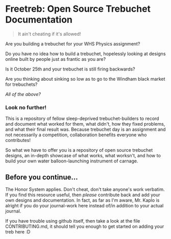 # Freetreb: Open Source Trebuchet Documentation

> It ain't cheating if it's allowed!

Are you building a trebuchet for your WHS Physics assignment? 

Do you have no idea how to build a trebuchet, hopelessly looking at designs online built by people just as frantic as you are? 

Is it October 25th and your trebuchet is still firing backwards? 

Are you thinking about sinking so low as to go to the Windham black market for trebuchets? 

*All of the above?*


### Look no further! 

This is a repository of fellow sleep-deprived trebuchet-builders to record and document what worked for them, what didn't, how they fixed problems, and what their final result was. Because trebuchet day is an assignment and not necessarily a competition, collaboration benefits everyone who contributes! 

So what we have to offer you is a repository of open source trebuchet designs, an in-depth showcase of what works, what worksn't, and how to build your own water balloon-launching instrument of carnage. 

## Before you continue...

The Honor System applies. Don't cheat, don't take anyone's work verbatim. If you find this resource useful, then *please* contribute back and add your 
own designs and documentation. In fact, as far as I'm aware, Mr. Kaplo is alright if you do your journal-work here instead of/in addition to your actual journal. 

If you have trouble using github itself, then take a look at the file CONTRIBUTING.md, it should tell you enough to get started on adding your treb here :D

